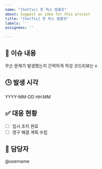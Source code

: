 ```yaml
---
name: "[hotfix] 핫 픽스 템플릿"
about: Suggest an idea for this project
title: "[hotfix] 핫 픽스 템플릿"
labels: ''
assignees: ''

---
```


## 🚨 이슈 내용 
무슨 문제가 발생했는지 간략하게 작성
코드리뷰는 x

## 🕒 발생 시각
YYYY-MM-DD HH:MM

## ✅ 대응 현황
- [ ] 임시 조치 완료
- [ ] 영구 해결 계획 수립

## 👤 담당자
@username
